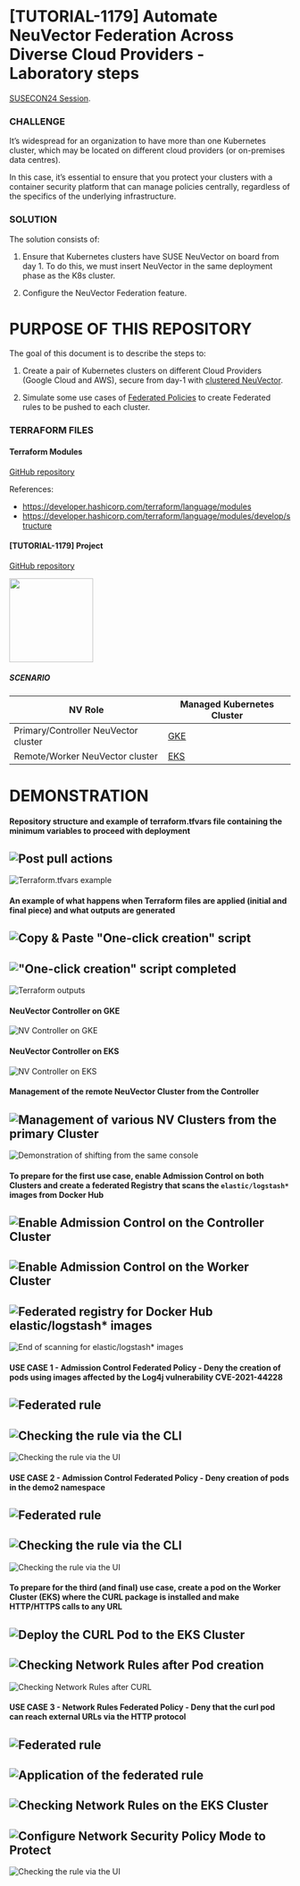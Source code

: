 # [TUTORIAL-1179] Automate NeuVector Federation Across Diverse Cloud Providers - Laboratory steps

[SUSECON24 Session](https://www.suse.com/susecon/sessions/?search=TUTORIAL-1179#/).

### CHALLENGE

It’s widespread for an organization to have more than one Kubernetes cluster, which may be located on different cloud providers (or on-premises data centres).

In this case, it’s essential to ensure that you protect your clusters with a container security platform that can manage policies centrally, regardless of the specifics of the underlying infrastructure.

### SOLUTION

The solution consists of:

1. Ensure that Kubernetes clusters have SUSE NeuVector on board from day 1.
To do this, we must insert NeuVector in the same deployment phase as the K8s cluster.

2. Configure the NeuVector Federation feature.

# PURPOSE OF THIS REPOSITORY

The goal of this document is to describe the steps to:

1. Create a pair of Kubernetes clusters on different Cloud Providers (Google Cloud and AWS), secure from day-1 with [clustered NeuVector](https://open-docs.neuvector.com/navigation/multicluster).

2. Simulate some use cases of [Federated Policies](https://open-docs.neuvector.com/policy/federated) to create Federated rules to be pushed to each cluster.

### TERRAFORM FILES

#### Terraform Modules

[GitHub repository](https://github.com/glovecchi0/neuvector-tf/tree/main/tf-modules)

References:
- https://developer.hashicorp.com/terraform/language/modules
- https://developer.hashicorp.com/terraform/language/modules/develop/structure

#### [TUTORIAL-1179] Project

[GitHub repository](https://github.com/glovecchi0/neuvector-tf-federation)

<img src="images/0-repo%20url.png" width="150"/>

##### SCENARIO

| NV Role | Managed Kubernetes Cluster |
| ------- | -------------------------- |
| Primary/Controller NeuVector cluster | [GKE](https://github.com/glovecchi0/neuvector-tf/tree/main/tf-modules/google-cloud/gke) |
| Remote/Worker NeuVector cluster | [EKS](https://github.com/glovecchi0/neuvector-tf/tree/main/tf-modules/aws/eks) |

# DEMONSTRATION

#### Repository structure and example of terraform.tfvars file containing the minimum variables to proceed with deployment

![Post pull actions](images/1-post-pull%20actions.png)
-
![Terraform.tfvars example](images/2-terraformtfvars%20example.png)

#### An example of what happens when Terraform files are applied (initial and final piece) and what outputs are generated

![Copy & Paste "One-click creation" script](images/3-copy%26paste%20one-click%20creation.png)
-
!["One-click creation" script completed](images/4-creation%20completed.png)
-
![Terraform outputs](images/5-terraform%20output.png)

#### NeuVector Controller on GKE

![NV Controller on GKE](images/6-nv%20controller%20on%20gke.png)

#### NeuVector Controller on EKS

![NV Controller on EKS](images/7-nv%20controller%20on%20eks.png)

#### Management of the remote NeuVector Cluster from the Controller

![Management of various NV Clusters from the primary Cluster](images/8-how%20to%20manage%20the%20remote%20nv%20from%20the%20controller.png)
-
![Demonstration of shifting from the same console](images/9-remote%20nv%20nodes%20from%20the%20controller%20console.png)

#### To prepare for the first use case, enable Admission Control on both Clusters and create a federated Registry that scans the `elastic/logstash*` images from Docker Hub

![Enable Admission Control on the Controller Cluster](images/10-lab1-enabling%20admission%20control%20on%20the%20gke%20cluster.png)
-
![Enable Admission Control on the Worker Cluster](images/11-lab1-enabling%20admission%20control%20on%20the%20eks%20cluster.png)
-
![Federated registry for Docker Hub `elastic/logstash*` images](images/12-lab1-example1-scan%20logstash%20images%20on%20the%20gke%20cluster.png)
-
![End of scanning for `elastic/logstash*` images](images/13-lab1-example1-end%20of%20the%20scan.png)

#### USE CASE 1 - Admission Control Federated Policy - Deny the creation of pods using images affected by the Log4j vulnerability CVE-2021-44228

![Federated rule](images/14-lab1-example1-admission%20control%20x%20cve%20names%20criteria.png)
-
![Checking the rule via the CLI](images/15-lab1-example1-verification%20of%20the%20rule-CLI.png)
-
![Checking the rule via the UI](images/16-lab1-example1-verification%20of%20the%20rule-UI.png)

#### USE CASE 2 - Admission Control Federated Policy - Deny creation of pods in the demo2 namespace

![Federated rule](images/17-lab1-example2-admission%20control%20x%20namespace.png)
-
![Checking the rule via the CLI](images/18-lab1-example2-verification%20of%20the%20rule-CLI.png)
-
![Checking the rule via the UI](images/19-lab1-example2-verification%20of%20the%20rule-UI.png)

#### To prepare for the third (and final) use case, create a pod on the Worker Cluster (EKS) where the CURL package is installed and make HTTP/HTTPS calls to any URL

![Deploy the CURL Pod to the EKS Cluster](images/20-lab2-example1-deploy%20the%20curl%20pod%20to%20the%20eks%20cluster.png)
-
![Checking Network Rules after Pod creation](images/21-lab2-example1-network%20rules%20created%20post%20deploy%20of%20the%20curl%20pod.png)
-
![Checking Network Rules after CURL](images/22-lab2-example1-how%20network%20rules%20are%20created.png)

#### USE CASE 3 - Network Rules Federated Policy - Deny that the curl pod can reach external URLs via the HTTP protocol

![Federated rule](images/23-lab2-example1-network%20rule%20x%20federated%20policy-deny%20http.png)
-
![Application of the federated rule](images/24-lab2-example1-network%20rule%20x%20federated%20policy-deny%20http-pt2.png)
-
![Checking Network Rules on the EKS Cluster](images/25-lab2-example1-network%20rule%20x%20federated%20policy-deny%20http-pt3.png)
-
![Configure Network Security Policy Mode to Protect](images/26-lab2-example1-configure%20Network%20Security%20Policy%20Mode%20to%20Protect.png)
-
![Checking the rule via the UI](images/27-lab2-example1-verification%20of%20the%20rule-CLI%20%26%20UI.png)

